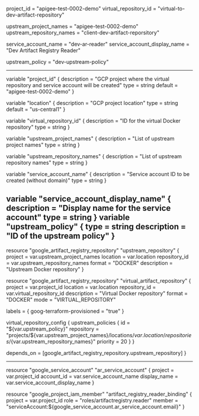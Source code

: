 project_id                = "apigee-test-0002-demo"
virtual_repository_id     = "virtual-to-dev-artifact-repository"

upstream_project_names    = "apigee-test-0002-demo"
upstream_repository_names = "client-dev-artifact-reporsitory"

service_account_name        = "dev-ar-reader"
service_account_display_name = "Dev Artifact Registry Reader"

upstream_policy = "dev-upstream-policy"

-----

variable "project_id" {
  description = "GCP project where the virtual repository and service account will be created"
  type        = string
  default = "apigee-test-0002-demo"
}

variable "location" {
  description = "GCP project location"
  type        = string
  default     = "us-central1"
}

variable "virtual_repository_id" {
  description = "ID for the virtual Docker repository"
  type        = string
}

variable "upstream_project_names" {
  description = "List of upstream project names"
  type        = string
}

variable "upstream_repository_names" {
  description = "List of upstream repository names"
  type        = string
}

variable "service_account_name" {
  description = "Service account ID to be created (without domain)"
  type        = string
}

variable "service_account_display_name" {
  description = "Display name for the service account"
  type        = string
}
variable "upstream_policy" {
  type        = string
  description = "ID of the upstream policy"
}
-----

resource "google_artifact_registry_repository" "upstream_repository" {
  project       = var.upstream_project_names
  location      = var.location
  repository_id = var.upstream_repository_names
  format        = "DOCKER"
  description   = "Upstream Docker repository"
}

resource "google_artifact_registry_repository" "virtual_artifact_repository" {
  project       = var.project_id
  location      = var.location
  repository_id = var.virtual_repository_id
  description   = "Virtual Docker repository"
  format        = "DOCKER"
  mode          = "VIRTUAL_REPOSITORY"

  labels = {
    goog-terraform-provisioned = "true"
  }

  virtual_repository_config {
    upstream_policies {
      id         = "${var.upstream_policy}"
      repository = "projects/${var.upstream_project_names}/locations/${var.location}/repositories/${var.upstream_repository_names}"
      priority   = 20
    }
  }

  depends_on = [google_artifact_registry_repository.upstream_repository]
}

----

resource "google_service_account" "ar_service_account" {
  project      = var.project_id
  account_id   = var.service_account_name
  display_name = var.service_account_display_name
}

resource "google_project_iam_member" "artifact_registry_reader_binding" {
  project = var.project_id
  role    = "roles/artifactregistry.reader"
  member  = "serviceAccount:${google_service_account.ar_service_account.email}"
}
